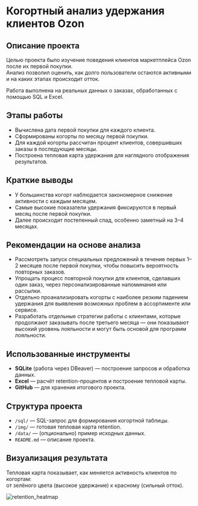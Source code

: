 # Когортный анализ удержания клиентов Ozon

## Описание проекта

Целью проекта было изучение поведения клиентов маркетплейса Ozon после их первой покупки.  
Анализ позволил оценить, как долго пользователи остаются активными и на каких этапах происходит отток.

Работа выполнена на реальных данных о заказах, обработанных с помощью SQL и Excel.

## Этапы работы

- Вычислена дата первой покупки для каждого клиента.
- Сформированы когорты по месяцу первой покупки.
- Для каждой когорты рассчитан процент клиентов, совершивших заказы в последующие месяцы.
- Построена тепловая карта удержания для наглядного отображения результатов.

## Краткие выводы

- У большинства когорт наблюдается закономерное снижение активности с каждым месяцем.
- Самые высокие показатели удержания фиксируются в первый месяц после первой покупки.
- Далее происходит постепенный спад, особенно заметный на 3–4 месяцах.

## Рекомендации на основе анализа

- Рассмотреть запуск специальных предложений в течение первых 1–2 месяцев после первой покупки, чтобы повысить вероятность повторных заказов.
- Упрощать процесс повторной покупки для клиентов, сделавших один заказ, через персонализированные напоминания или рассылки.
- Отдельно проанализировать когорты с наиболее резким падением удержания для выявления возможных проблем в ассортименте или сервисе.
- Разработать отдельные стратегии работы с клиентами, которые продолжают заказывать после третьего месяца — они показывают высокий уровень лояльности и могут быть основой для программ лояльности.


## Использованные инструменты

- **SQLite** (работа через DBeaver) — построение запросов и обработка данных.
- **Excel** — расчёт retention-процентов и построение тепловой карты.
- **GitHub** — для хранения итогового проекта.

## Структура проекта

- `/sql/` — SQL-запрос для формирования когортной таблицы.
- `/img/` — готовая тепловая карта retention.
- `/data/` — (опционально) пример исходных данных.
- `README.md` — описание проекта.

## Визуализация результата

Тепловая карта показывает, как меняется активность клиентов по когортам:  
от зелёного цвета (высокое удержание) к красному (сильный отток).

![retention_heatmap](img/retention_heatmap.png)

